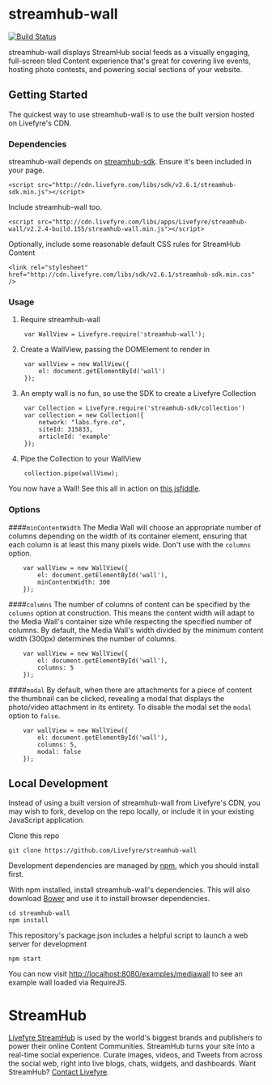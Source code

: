 # streamhub-wall

[![Build Status](https://travis-ci.org/Livefyre/streamhub-wall.png)](https://travis-ci.org/Livefyre/streamhub-wall)

streamhub-wall displays StreamHub social feeds as a visually engaging, full-screen tiled Content experience that's great for covering live events, hosting photo contests, and powering social sections of your website.

## Getting Started

The quickest way to use streamhub-wall is to use the built version hosted on Livefyre's CDN.

### Dependencies

streamhub-wall depends on [streamhub-sdk](https://github.com/livefyre/streamhub-sdk). Ensure it's been included in your page.

	<script src="http://cdn.livefyre.com/libs/sdk/v2.6.1/streamhub-sdk.min.js"></script>

Include streamhub-wall too.

	<script src="http://cdn.livefyre.com/libs/apps/Livefyre/streamhub-wall/v2.2.4-build.155/streamhub-wall.min.js"></script>
	
Optionally, include some reasonable default CSS rules for StreamHub Content

    <link rel="stylesheet" href="http://cdn.livefyre.com/libs/sdk/v2.6.1/streamhub-sdk.min.css" />

### Usage

1. Require streamhub-wall

        var WallView = Livefyre.require('streamhub-wall');
    
2. Create a WallView, passing the DOMElement to render in

        var wallView = new WallView({
            el: document.getElementById('wall')
        });
    
3. An empty wall is no fun, so use the SDK to create a Livefyre Collection

        var Collection = Livefyre.require('streamhub-sdk/collection')
        var collection = new Collection({
            network: "labs.fyre.co",
            siteId: 315833,
            articleId: 'example'
        });
    
4. Pipe the Collection to your WallView

        collection.pipe(wallView);
        
You now have a Wall! See this all in action on [this jsfiddle](http://jsfiddle.net/kwwTf/91/).

### Options

####```minContentWidth```
The Media Wall will choose an appropriate number of columns depending on the width of its
container element, ensuring that each column is at least this many pixels wide. Don't use
with the `columns` option.

        var wallView = new WallView({
            el: document.getElementById('wall'),
            minContentWidth: 300
        });

####```columns```
The number of columns of content can be specified by the ```columns``` option at construction. This means the content width will adapt to the Media Wall's container size while respecting the specified number of columns. By default, the Media Wall's width divided by the minimum content width (300px) determines the number of columns.

        var wallView = new WallView({
            el: document.getElementById('wall'),
            columns: 5
        });

####```modal```
By default, when there are attachments for a piece of content the thumbnail can be clicked, revealing a modal that displays the photo/video attachment in its entirety. To disable the modal set the ```modal``` option to ```false```.

        var wallView = new WallView({
            el: document.getElementById('wall'),
            columns: 5,
            modal: false
        });


## Local Development

Instead of using a built version of streamhub-wall from Livefyre's CDN, you may wish to fork, develop on the repo locally, or include it in your existing JavaScript application.

Clone this repo

    git clone https://github.com/Livefyre/streamhub-wall

Development dependencies are managed by [npm](https://github.com/isaacs/npm), which you should install first.

With npm installed, install streamhub-wall's dependencies. This will also download [Bower](https://github.com/bower/bower) and use it to install browser dependencies.

    cd streamhub-wall
    npm install

This repository's package.json includes a helpful script to launch a web server for development

    npm start

You can now visit [http://localhost:8080/examples/mediawall](http://localhost:8080/examples/mediawall) to see an example wall loaded via RequireJS.

# StreamHub

[Livefyre StreamHub](http://www.livefyre.com/streamhub/) is used by the world's biggest brands and publishers to power their online Content Communities. StreamHub turns your site into a real-time social experience. Curate images, videos, and Tweets from across the social web, right into live blogs, chats, widgets, and dashboards. Want StreamHub? [Contact Livefyre](http://www.livefyre.com/contact/).
